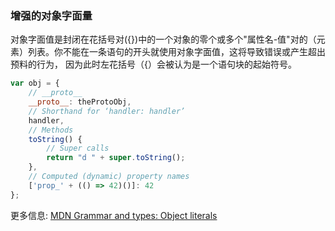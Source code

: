 
### 增强的对象字面量

对象字面值是封闭在花括号对({})中的一个对象的零个或多个"属性名-值"对的（元素）列表。你不能在一条语句的开头就使用对象字面值，这将导致错误或产生超出预料的行为， 因为此时左花括号（{）会被认为是一个语句块的起始符号。

```JavaScript
var obj = {
    // __proto__
    __proto__: theProtoObj,
    // Shorthand for ‘handler: handler’
    handler,
    // Methods
    toString() {
        // Super calls
        return "d " + super.toString();
    },
    // Computed (dynamic) property names
    ['prop_' + (() => 42)()]: 42
};
```

更多信息: [MDN Grammar and types: Object literals](https://developer.mozilla.org/en-US/docs/Web/JavaScript/Guide/Grammar_and_types#Object_literals)



